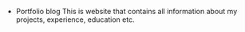 * Portfolio blog
This is website that contains all information about my projects, experience, education etc.
